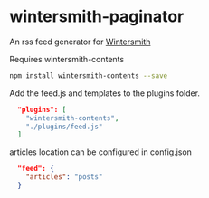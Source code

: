 # wintersmith-paginator
An rss feed generator for [Wintersmith](https://wintersmith.io "Wintersmith")

Requires wintersmith-contents

```bash
npm install wintersmith-contents --save
```

Add the feed.js and templates to the plugins folder.

```JSON
  "plugins": [
    "wintersmith-contents",
    "./plugins/feed.js"
  ]
```
articles location can be configured in config.json
```JSON
  "feed": {
    "articles": "posts"
  }
```
